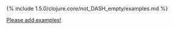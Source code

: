 {% include 1.5.0/clojure.core/not_DASH_empty/examples.md %}

[Please add examples!](https://github.com/arrdem/grimoire/edit/master/_includes/1.6.0/clojure.core/not_DASH_empty/examples.md)
